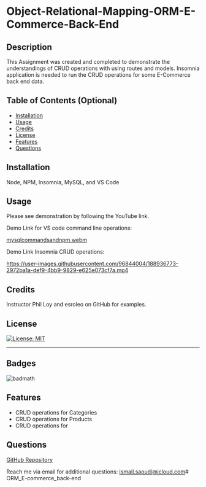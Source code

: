 # Object-Relational-Mapping-ORM-E-Commerce-Back-End

## Description

This Assignment was created and completed to demonstrate the understandings of CRUD operations with using routes and models. Insomnia application is needed to run the CRUD operations for some E-Commerce back end data.

## Table of Contents (Optional)

- [Installation](#installation)
- [Usage](#usage)
- [Credits](#credits)
- [License](#license)
- [Features](#features)
- [Questions](#questions)

## Installation

Node, NPM, Insomnia, MySQL, and VS Code

## Usage

Please see demonstration by following the YouTube link. 

Demo Link for VS code command line operations: 

[mysqlcommandsandnpm.webm](https://user-images.githubusercontent.com/96844004/188932622-e7468666-d19d-4173-a152-1449556783d0.webm)

Demo Link Insomnia CRUD operations: 

https://user-images.githubusercontent.com/96844004/188936773-2972ba1a-def9-4bb9-9829-e625e073cf7a.mp4



## Credits

Instructor Phil Loy and esroleo on GitHub for examples.

## License

[![License: MIT](https://img.shields.io/badge/License-MIT-yellow.svg)](https://opensource.org/licenses/MIT)

---

## Badges

![badmath](https://img.shields.io/badge/JavaScript-100%25-yellow)

## Features

* CRUD operations for Categories
* CRUD operations for Products
* CRUD operations for  

## Questions

[GitHub Repository](https://github.com/ismailsaoudi/ORM_E-commerce_back-end)

Reach me via email for additional questions: ismail.saoudi@icloud.com# ORM_E-commerce_back-end
